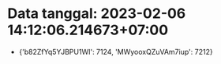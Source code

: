 # Data tanggal: 2023-02-06 14:12:06.214673+07:00

* {'b82ZfYq5YJBPU1WI': 7124, 'MWyooxQZuVAm7iup': 7212}
